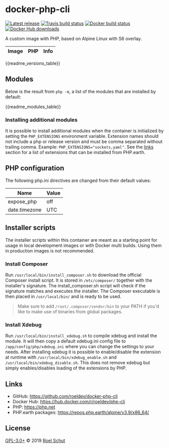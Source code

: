 docker-php-cli
==============

[![Latest release][latest-release-img]][latest-release-url]
[![Travis build status][travis-build-img]][travis-build-url]
[![Docker build status][docker-build-img]][docker-build-url]
[![Docker Hub downloads][docker-pulls-img]][docker-pulls-url]

[latest-release-img]: https://img.shields.io/github/release/roeldev/docker-php-cli.svg?label=latest
[latest-release-url]: https://github.com/roeldev/docker-php-cli/releases
[travis-build-img]: https://img.shields.io/travis/roeldev/docker-php-cli.svg
[travis-build-url]: https://travis-ci.org/roeldev/docker-php-cli
[docker-build-img]: https://img.shields.io/docker/cloud/build/roeldev/php-cli.svg
[docker-build-url]: https://hub.docker.com/r/roeldev/php-cli
[docker-pulls-img]: https://img.shields.io/docker/pulls/roeldev/php-cli.svg
[docker-pulls-url]: https://hub.docker.com/r/roeldev/php-cli


A custom image with PHP, based on Alpine Linux with S6 overlay.

| Image | PHP | Info |
|-------|-----|------|
{{readme_versions_table}}


## Modules
Below is the result from `php -m`, a list of the modules that are installed by default:

{{readme_modules_table}}

### Installing additional modules
It is possible to install additional modules when the container is initialized by setting the `PHP_EXTENSIONS` environment variable. Extension names should not include a php or release version and must be comma separated without trailing comma. Example: `PHP_EXTENSIONS="sockets,yaml"`. See the [links](#links) section for a list of extensions that can be installed from PHP.earth.


## PHP configuration
The following php.ini directives are changed from their default values:

| Name | Value |
|------|-------|
| expose_php | off
| date.timezone | UTC


## Installer scripts
The installer scripts within this container are meant as a starting point for usage in local development images or with Docker multi builds. Using them in production images is not recommended.

### Install Composer
Run `/usr/local/bin/install_composer.sh` to download the official Composer install script. It is stored in `/etc/composer/` together with the installer's signature. The install_composer.sh script will check if the signature matches and executes the installer. The Composer executable is then placed in `/usr/local/bin/` and is ready to be used.
> Make sure to add `/root/.composer/vendor/bin` to your PATH if you'd like to make use of binaries from global packages.

### Install Xdebug
Run `/usr/local/bin/install_xdebug.sh` to compile xdebug and install the module. It will then copy a default xdebug.ini config file to `/app/config/php/xdebug.ini` where you can change the settings to your needs.
After installing xdebug it is possible to enable/disable the extension at runtime with `/usr/local/bin/xdebug_enable.sh` and `/usr/local/bin/xdebug_disable.sh`. This does not remove xdebug but simply enables/disables loading of the extensions by PHP.


## Links
- GitHub: https://github.com/roeldev/docker-php-cli
- Docker Hub: https://hub.docker.com/r/roeldev/php-cli
- PHP: https://php.net
- PHP.earth packages: https://repos.php.earth/alpine/v3.9/x86_64/


## License
[GPL-3.0+](LICENSE) © 2019 [Roel Schut](https://roelschut.nl)
